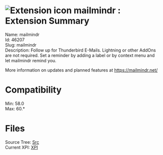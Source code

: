 # ![Extension icon](https://addons.thunderbird.net/user-media/addon_icons/46/46207-64.png?modified=1567431199) mailmindr : Extension Summary

Name: mailmindr  
Id: 46207  
Slug: mailmindr  
Description: Follow up for Thunderbird E-Mails. Lightning or other AddOns are not required. Set a reminder by adding a label or by context menu and let mailmindr remind you.

More information on updates and planned features at <a href="https://mailmindr.net/" rel="nofollow">https://mailmindr.net/</a>
  

# Compatibility
Min: 58.0  
Max: 60.*  

# Files

Source Tree: [Src](C:/Dev/Thunderbird/ThunderKdB/xall/x60/46207-mailmindr/src)  
Current XPI: [XPI](C:/Dev/Thunderbird/ThunderKdB/xall/x60/46207-mailmindr/xpi)  



